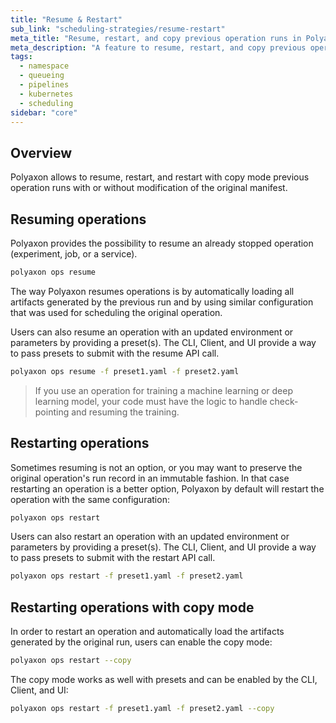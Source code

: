 ```yaml
---
title: "Resume & Restart"
sub_link: "scheduling-strategies/resume-restart"
meta_title: "Resume, restart, and copy previous operation runs in Polyaxon - scheduling strategies"
meta_description: "A feature to resume, restart, and copy previous operation runs in Polyaxon."
tags:
  - namespace
  - queueing
  - pipelines
  - kubernetes
  - scheduling
sidebar: "core"
---
```


## Overview

Polyaxon allows to resume, restart, and restart with copy mode previous operation runs with or without modification of the original manifest.

## Resuming operations

Polyaxon provides the possibility to resume an already stopped operation (experiment, job, or a service).

```bash
polyaxon ops resume
```

The way Polyaxon resumes operations is by automatically loading all artifacts generated by the previous run and by using similar configuration that was used for scheduling the original operation.  

Users can also resume an operation with an updated environment or parameters by providing a preset(s). The CLI, Client, and UI provide a way to pass presets to submit with the resume API call.

```bash
polyaxon ops resume -f preset1.yaml -f preset2.yaml
```

> If you use an operation for training a machine learning or deep learning model, your code must have the logic to handle check-pointing and resuming the training.

## Restarting operations

Sometimes resuming is not an option, or you may want to preserve the original operation's run record in an immutable fashion. 
In that case restarting an operation is a better option, Polyaxon by default will restart the operation with the same configuration: 

```bash
polyaxon ops restart
```

Users can also restart an operation with an updated environment or parameters by providing a preset(s). The CLI, Client, and UI provide a way to pass presets to submit with the restart API call.

```bash
polyaxon ops restart -f preset1.yaml -f preset2.yaml
```

## Restarting operations with copy mode

In order to restart an operation and automatically load the artifacts generated by the original run, users can enable the copy mode:

```bash
polyaxon ops restart --copy
```

The copy mode works as well with presets and can be enabled by the CLI, Client, and UI:

```bash
polyaxon ops restart -f preset1.yaml -f preset2.yaml --copy
```
